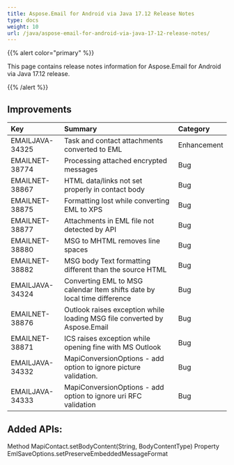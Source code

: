 ```yaml
---
title: Aspose.Email for Android via Java 17.12 Release Notes
type: docs
weight: 10
url: /java/aspose-email-for-android-via-java-17-12-release-notes/
---
```


{{% alert color="primary" %}} 

This page contains release notes information for Aspose.Email for Android via Java 17.12 release.

{{% /alert %}} 
## **Improvements**

|**Key**|**Summary**|**Category**|
| :- | :- | :- |
|EMAILJAVA-34325|Task and contact attachments converted to EML|Enhancement|
|EMAILNET-38774|Processing attached encrypted messages|Bug|
|EMAILNET-38867|HTML data/links not set properly in contact body|Bug|
|EMAILNET-38875|Formatting lost while converting EML to XPS|Bug|
|EMAILNET-38877|Attachments in EML file not detected by API|Bug|
|EMAILNET-38880|MSG to MHTML removes line spaces|Bug|
|EMAILNET-38882|MSG body Text formatting different than the source HTML|Bug|
|EMAILJAVA-34324|Converting EML to MSG calendar Item shifts date by local time difference|Bug|
|EMAILNET-38876|Outlook raises exception while loading MSG file converted by Aspose.Email|Bug|
|EMAILNET-38871|ICS raises exception while opening fine with MS Outlook|Bug|
|EMAILJAVA-34332|MapiConversionOptions - add option to ignore picture validation.|Bug|
|EMAILJAVA-34333|MapiConversionOptions - add option to ignore uri RFC validation|Bug|

## **Added APIs:**
Method MapiContact.setBodyContent(String, BodyContentType)
Property EmlSaveOptions.setPreserveEmbeddedMessageFormat
